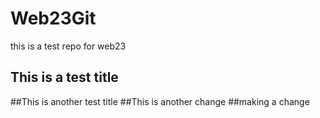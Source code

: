 # Web23Git
this is a test repo for web23 

## This is a test title

##This is another test title 
##This is another change 
##making a change